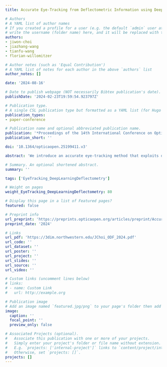 ```yaml
---
title: Accurate Eye-Tracking from Deflectometric Information using Deep Learning

# Authors
# A YAML list of author names
# If you created a profile for a user (e.g. the default `admin` user at `content/authors/admin/`), 
# write the username (folder name) here, and it will be replaced with their full name and linked to their profile.
authors:
- jiwon-choi
- jiazhang-wang
- tianfu-wang
- florian-willomitzer

# Author notes (such as 'Equal Contribution')
# A YAML list of notes for each author in the above `authors` list
author_notes: []

date: '2024-08-16'

# Date to publish webpage (NOT necessarily Bibtex publication's date).
publishDate: '2024-02-23T19:59:54.923797Z'

# Publication type.
# A single CSL publication type but formatted as a YAML list (for Hugo requirements).
publication_types:
- paper-conference

# Publication name and optional abbreviated publication name.
publication: '*Proceedings of the 14th International Conference on Optics-Photonics Design and Fabrication*'
publication_short: ''

doi: '10.1364/opticaopen.25199411.v3'

abstract: 'We introduce an accurate eye-tracking method that exploits deflectometric information and uses deep learning to reconstruct the gaze direction. We demonstrate real world experiments with evaluated gaze errors below 1&deg;.'

# Summary. An optional shortened abstract.
summary: ''

tags: ['EyeTracking_DeepLearningDeflectometry']

# Weight on pages
weight_EyeTracking_DeepLearningDeflectometry: 80

# Display this page in a list of Featured pages?
featured: false

# Preprint info
url_preprint: 'https://preprints.opticaopen.org/articles/preprint/Accurate_Eye-Tracking_from_Deflectometric_Information_using_Deep_Learning/25199411?file=46491172'
preprint_date: '2024'

# Links
url_pdf: 'https://3dim.northwestern.edu/JChoi_ODF_2024.pdf'
url_code: ''
url_dataset: ''
url_poster: ''
url_project: ''
url_slides: ''
url_source: ''
url_video: ''

# Custom links (uncomment lines below)
# links:
# - name: Custom Link
#   url: http://example.org

# Publication image
# Add an image named `featured.jpg/png` to your page's folder then add a caption below.
image:
  caption: ''
  focal_point: ''
  preview_only: false

# Associated Projects (optional).
#   Associate this publication with one or more of your projects.
#   Simply enter your project's folder or file name without extension.
#   E.g. `projects: ['internal-project']` links to `content/project/internal-project/index.md`.
#   Otherwise, set `projects: []`.
projects: []
---
```



